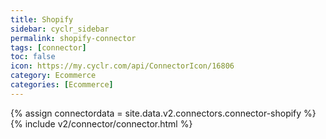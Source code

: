 ```yaml
---
title: Shopify
sidebar: cyclr_sidebar
permalink: shopify-connector
tags: [connector]
toc: false
icon: https://my.cyclr.com/api/ConnectorIcon/16806
category: Ecommerce
categories: [Ecommerce]
---
```

{% assign connectordata = site.data.v2.connectors.connector-shopify %}
{% include v2/connector/connector.html %}	